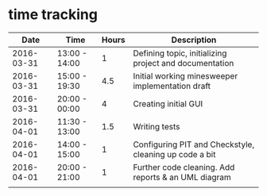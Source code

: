 # time tracking

|    Date    |      Time     | Hours |                      Description                       |
|------------|---------------|-------|--------------------------------------------------------|
| 2016-03-31 | 13:00 - 14:00 |     1 | Defining topic, initializing project and documentation |
| 2016-03-31 | 15:00 - 19:30 |   4.5 | Initial working minesweeper implementation draft       |
| 2016-03-31 | 20:00 - 00:00 |     4 | Creating initial GUI                                   |
| 2016-04-01 | 11:30 - 13:00 |   1.5 | Writing tests                                          |
| 2016-04-01 | 14:00 - 15:00 |     1 | Configuring PIT and Checkstyle, cleaning up code a bit |
| 2016-04-01 | 20:00 - 21:00 |     1 | Further code cleaning. Add reports & an UML diagram    |
|            |               |       |                                                        |
